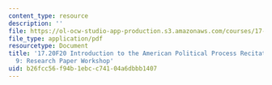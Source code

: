 ```yaml
---
content_type: resource
description: ''
file: https://ol-ocw-studio-app-production.s3.amazonaws.com/courses/17-20-introduction-to-the-american-political-process-fall-2020/b26fcc56f94b1ebcc74104a6dbbb1407_MIT17_20F20_rec9.pdf
file_type: application/pdf
resourcetype: Document
title: '17.20F20 Introduction to the American Political Process Recitation Slides
  9: Research Paper Workshop'
uid: b26fcc56-f94b-1ebc-c741-04a6dbbb1407
---
```

